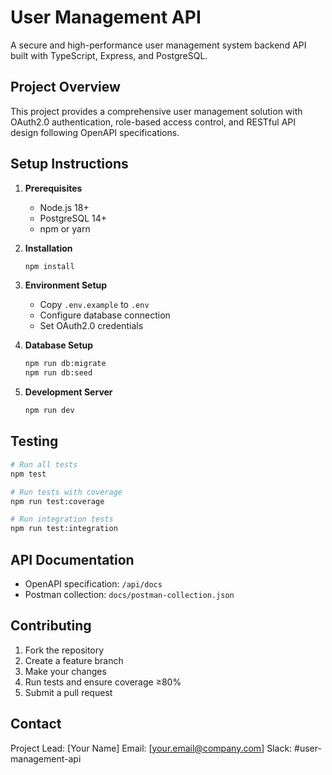 # User Management API

A secure and high-performance user management system backend API built with TypeScript, Express, and PostgreSQL.

## Project Overview

This project provides a comprehensive user management solution with OAuth2.0 authentication, role-based access control, and RESTful API design following OpenAPI specifications.

## Setup Instructions

1. **Prerequisites**
   - Node.js 18+ 
   - PostgreSQL 14+
   - npm or yarn

2. **Installation**
   ```bash
   npm install
   ```

3. **Environment Setup**
   - Copy `.env.example` to `.env`
   - Configure database connection
   - Set OAuth2.0 credentials

4. **Database Setup**
   ```bash
   npm run db:migrate
   npm run db:seed
   ```

5. **Development Server**
   ```bash
   npm run dev
   ```

## Testing

```bash
# Run all tests
npm test

# Run tests with coverage
npm run test:coverage

# Run integration tests
npm run test:integration
```

## API Documentation

- OpenAPI specification: `/api/docs`
- Postman collection: `docs/postman-collection.json`

## Contributing

1. Fork the repository
2. Create a feature branch
3. Make your changes
4. Run tests and ensure coverage ≥80%
5. Submit a pull request

## Contact

Project Lead: [Your Name]
Email: [your.email@company.com]
Slack: #user-management-api